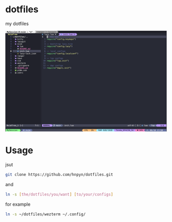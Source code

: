 # dotfiles

my dotfiles

![dotfiles](./dotfiles.png)

# Usage

jsut

```bash
git clone https://github.com/hnpyn/dotfiles.git
```

and

```bash
ln -s [the/dotfiles/you/want] [to/your/configs]
```

for example

```bash
ln -s ~/dotfiles/wezterm ~/.config/
```
